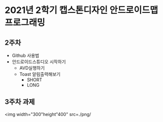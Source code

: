 # 2021년 2학기 캡스톤디자인 안드로이드맵 프로그래밍

## 2주차
  - Github 사용법
  - 안드로이드스튜디오 시작하기
    - AVD실행하기
    - Toast 알림출력해보기
      - SHORT
      - LONG
## 3주차 과제
<img width="300"height"400" src=./png/
